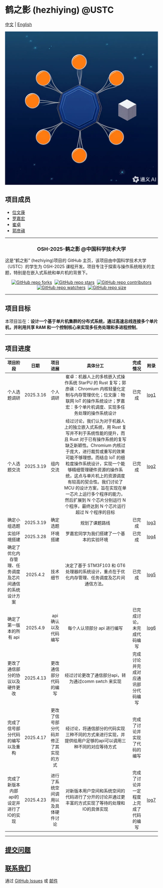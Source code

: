 # 鹤之影 (hezhiying) @USTC

[中文](README_cn.md) | [English](README.md)

![logo](docs/media/pict/logo_test.png)

## 项目成员

-   [位文康](https://github.com/jianyingzhihe)
-   [罗嘉宏](https://github.com/ustcljh)
-   [崔卓](https://github.com/crosaa)
-   [郭彦禛](https://github.com/EricGuoYanzhen)

---

<h3 align="center">OSH-2025-鹤之影 @中国科学技术大学</h3>

这是“鹤之影” (hezhiying)项目的 GitHub 主页，该项目由中国科学技术大学（USTC）的学生为 OSH-2025 课程开发。项目专注于探索与操作系统相关的主题，特别是在嵌入式系统和单片机的背景下。

<div align="center" markdown="1">

[![GitHub repo forks](https://img.shields.io/github/forks/OSH-2025/hezhiying?style=flat&logo=github&logoColor=whitesmoke&label=Forks)](https://github.com/OSH-2025/hezhiying/network)&#160;
[![GitHub repo stars](https://img.shields.io/github/stars/OSH-2025/hezhiying?style=flat&logo=github&logoColor=whitesmoke&label=Stars)](https://github.com/OSH-2025/hezhiying/stargazers)&#160;
[![GitHub repo contributors](https://img.shields.io/github/contributors-anon/OSH-2025/hezhiying?style=flat&logo=github&logoColor=whitesmoke&label=Contributors)](https://github.com/OSH-2025/hezhiying/graphs/contributors)
[![GitHub repo watchers](https://img.shields.io/github/watchers/OSH-2025/hezhiying?style=flat&logo=github&logoColor=whitesmoke&label=Watchers)](https://github.com/OSH-2025/hezhiying/watchers)&#160;
[![GitHub repo size](https://img.shields.io/github/repo-size/OSH-2025/hezhiying?style=flat&logo=github&logoColor=whitesmoke&label=Repo%20Size)](https://github.com/OSH-2025/hezhiying/archive/refs/heads/main.zip)

</div>

---

## 项目目标

本项目旨在：**设计一个基于单片机集群的分布式系统，通过高速总线连接多个单片机，并利用共享 RAM 和一个控制核心来实现多任务处理和多进程控制**。

---

## 项目进度

|            项目阶段             |    日期     |        项目进展         |                                                                                                                        具体分工                                                                                                                         |       完成情况        | 附录                                |
|:---------------------------:|:---------:|:-------------------:|:---------------------------------------------------------------------------------------------------------------------------------------------------------------------------------------------------------------------------------------------------:|:-----------------:| ----------------------------------- |
|           个人选题调研            | 2025.3.16 |        个人调研         |                                                                    崔卓：机器人上的多核嵌入式操作系统 StarPU 的 Rust 复写；郭彦禛：Chromium 内核轻量化定制与内存管理优化；位文康：物联网 IoT 的操作系统设计；罗嘉宏：多个单片机调度、实现多任务处理的操作系统设计                                                                    |        已完成        | [log1](./logs/March19-meeting_cn.md) |
|           个人选题交流            | 2025.3.19 |        组内交流         | 经过讨论，我们认为对于机器人上的独立嵌入式系统，用 Rust 复写并不利于系统性能的提升，而且 Rust 对于已有操作系统的复写缺乏新颖性。Chromium 内核过于庞大，进行裁剪或重写的效果可能不够理想。而结合 IoT 的细粒度操作系统设计，实现一个能够精细管理硬件资源的操作系统，这点与单片机上的资源调度有较高的契合性。我们讨论了 MCU 的设计方案，旨在实现在单一芯片上运行多个程序的能力，然后扩展到 N 个芯片分别运行 N 个程序，最终达到 N 个芯片运行超过 N 个程序的目标 |        已完成        | [log2](./logs/March19-meeting_cn.md) |
|           确定小组选题            | 2025.3.19 |        确定选题         |                                                                                                                       规划了课题路线                                                                                                                       |        已完成        | [log3](./logs/March28-meeting_cn.md) |
|           实验环境搭建            | 2025.3.28 |        环境搭建         |                                                                                                                罗嘉宏同学为我们搭建了一个基本的实验环境                                                                                                                 |        已完成        | [log4](./logs/March28-meeting_cn.md) |
| 确定了优化内存管理、任务调度及芯片间通信的系统设计方案 | 2025.4.2  |        技术细节         |                                                                                               决定了基于 STM3F103 和 GT6 处理器的系统设计，重点在于优化内存管理、任务调度及芯片间通信方法。                                                                                                |        已完成        | [log5](./logs/April2-meeting_cn.md) |
|       确定了第一版本的所有 api        | 2025.4.9  |    api 确认以及代码编写     |                                                                                                                  每个人认领部分 api 进行编写                                                                                                                   |   已完成讨论，未完成代码编写   | [log6](./logs/April9-meeting_cn.md) |
|      更改了通信部分的协议以及硬件更改       | 2025.4.13 |     更改通信部分代码的编写     |                                                                                                          经过讨论更改了通信部分api，转为通过comm swtch 来实现                                                                                                          | 完成讨论并完成对应通讯部分代码编写 ||
|      完成了信号部分代码的编写以及重构       | 2025.4.17 | 更改了信号部分代码并修正了其实现的方式 |经讨论，将通信部分的代码实现三种不同的方式来进行实现，并提供给用户足够的api可以调用三种不同的对应等待方式| 完成了讨论并实现了代码的编写|
|   完成了新版本内部api的设定并进行了IO的实现   | 2025.4.23 |  进行了系统空间调用以及具体硬件讨论  |对新版本用户空间和系统空间的代码进行了分开的讨论并通过更丰富的方式实现了等待的处理和IO的具体实现|完成了讨论并一定程度上完成了代码的编写|[log7](./logs/April23-meeting.md)|
---

## [提交问题](https://github.com/OSH-2025/hezhiying/issues/new)

## [联系我们](#项目成员)

通过 [GitHub Issues](https://github.com/OSH-2025/hezhiying/issues/new) 或 [邮件](#项目成员)
